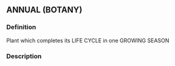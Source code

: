 ## ANNUAL (BOTANY)
### Definition
Plant which completes its LIFE CYCLE in one GROWING SEASON

### Description
